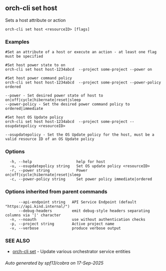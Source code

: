 ## orch-cli set host

Sets a host attribute or action

```
orch-cli set host <resourceID> [flags]
```

### Examples

```
#Set an attribute of a host or execute an action - at least one flag must be specified

#Set host power state to on
orch-cli set host host-1234abcd  --project some-project --power on

#Set host power command policy
orch-cli set host host-1234abcd  --project some-project --power-policy ordered

--power - Set desired power state of host to on|off|cycle|hibernate|reset|sleep
--power-policy - Set the desired power command policy to ordered|immediate

#Set host OS Update policy
orch-cli set host host-1234abcd  --project some-project --osupdatepolicy <resourceID>

--osupdatepolicy - Set the OS Update policy for the host, must be a valid resource ID of an OS Update policy

```

### Options

```
  -h, --help                    help for host
  -u, --osupdatepolicy string   Set OS update policy <resourceID>
  -r, --power string            Power on|off|cycle|hibernate|reset|sleep
  -c, --power-policy string     Set power policy immediate|ordered
```

### Options inherited from parent commands

```
      --api-endpoint string   API Service Endpoint (default "https://api.kind.internal/")
      --debug-headers         emit debug-style headers separating columns via '|' character
  -n, --noauth                use without authentication checks
  -p, --project string        Active project name
  -v, --verbose               produce verbose output
```

### SEE ALSO

* [orch-cli set](orch-cli_set.md)	 - Update various orchestrator service entities

###### Auto generated by spf13/cobra on 17-Sep-2025
